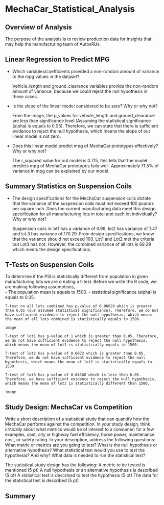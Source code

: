 # MechaCar_Statistical_Analysis

## Overview of Analysis
The purpose of the analysis is to review production data for insights that may help the manufacturing team of AutosRUs.

## Linear Regression to Predict MPG

- Which variables/coefficients provided a non-random amount of variance to the mpg values in the dataset?
    
    Vehicle_length and ground_clearance variables provide the non-random amount of variance, because we could reject the null hypothesis in these cases.

- Is the slope of the linear model considered to be zero? Why or why not?
    
    From the image, the p_values for vehicle_length and ground_clearance are less than significance level (Assuming the statistical significance (alpha) is equals to 0.05). Therefore, we can state that there is sufficient evidence to reject the null hypothesis, which means the slope of out linear model is not zero.
    
- Does this linear model predict mpg of MechaCar prototypes effectively? Why or why not?

    The r_squared value for out model is 0.715, this tells that the model predicts mpg of MechaCar prototypes faily well. Approximately 71.5% of variance in mpg can be explained by our model.

## Summary Statistics on Suspension Coils

- The design specifications for the MechaCar suspension coils dictate that the variance of the suspension coils must not exceed 100 pounds per square inch. Does the current manufacturing data meet this design specification for all manufacturing lots in total and each lot individually? Why or why not?

    Suspension coils in lot1 has a variance of 0.98, lot2 has variance of 7.47 and lot 3 has variance of 170.29. From design specifications, we know that the variance should not exceed 100. Lot1 and Lot2 met the criteria but Lot3 has not. However, the combined variance of all lots is 69.29 which meets the design specifications.
    

## T-Tests on Suspension Coils

   To determine if the PSI is statistically different from population in given manufacturing lots we are creating a t-test. Before we write the R code, we are making following assumptions,  
    - The population mean is equals to 1500.
    - statistical significance (alpha) is equals to 0.05.
    
    T-test on all lots combined has p-value of 0.06028 which is greater than 0.05 (our assumed statistical significance). Therefore, we do not have sufficient evidence to reject the null hypothesis, which means the mean of all lots combined is statistically equals to 1500.
    
    image
    
    T-test of lot1 has p-value of 1 which is greater than 0.05. Therefore, we do not have sufficient evidence to reject the null hypothesis, which means the mean of lot1 is statistically equals to 1500.
    
    T-test of lot2 has p-value of 0.6072 which is greater than 0.05. Therefore, we do not have sufficient evidence to reject the null hypothesis, which means the mean of lot2 is statistically equals to 1500.
    
    T-test of lot3 has p-value of 0.04168 which is less than 0.05. Therefore, we have sufficient evidence to reject the null hypothesis, which means the mean of lot3 is statistically different than 1500.

    image

## Study Design: MechaCar vs Competition

Write a short description of a statistical study that can quantify how the MechaCar performs against the competition. In your study design, think critically about what metrics would be of interest to a consumer: for a few examples, cost, city or highway fuel efficiency, horse power, maintenance cost, or safety rating.
In your description, address the following questions:
What metric or metrics are you going to test?
What is the null hypothesis or alternative hypothesis?
What statistical test would you use to test the hypothesis? And why?
What data is needed to run the statistical test?

The statistical study design has the following:
A metric to be tested is mentioned (5 pt)
A null hypothesis or an alternative hypothesis is described (5 pt)
A statistical test is described to test the hypothesis (5 pt)
The data for the statistical test is described (5 pt)

## Summary

